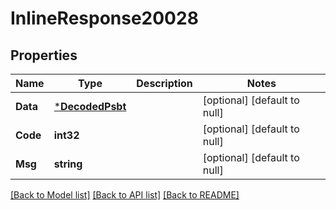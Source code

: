 # InlineResponse20028

## Properties
Name | Type | Description | Notes
------------ | ------------- | ------------- | -------------
**Data** | [***DecodedPsbt**](DecodedPSBT.md) |  | [optional] [default to null]
**Code** | **int32** |  | [optional] [default to null]
**Msg** | **string** |  | [optional] [default to null]

[[Back to Model list]](../README.md#documentation-for-models) [[Back to API list]](../README.md#documentation-for-api-endpoints) [[Back to README]](../README.md)

